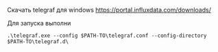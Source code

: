 Скачать telegraf для windows https://portal.influxdata.com/downloads/

Для запуска выполни

    .\telegraf.exe --config $PATH-TO\telegraf.conf --config-directory $PATH-TO\telegraf.d\